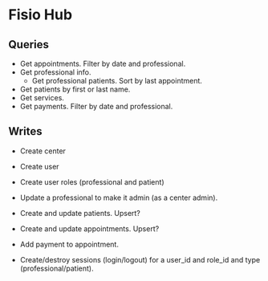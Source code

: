 # Fisio Hub
## Queries
- Get appointments. Filter by date and professional.
- Get professional info.
  - Get professional patients. Sort by last appointment.
- Get patients by first or last name.
- Get services.
- Get payments. Filter by date and professional.
## Writes
- Create center
- Create user
- Create user roles (professional and patient)
- Update a professional to make it admin (as a center admin).
- Create and update patients. Upsert?
- Create and update appointments. Upsert?
- Add payment to appointment.

- Create/destroy sessions (login/logout) for a user_id and role_id and type (professional/patient).